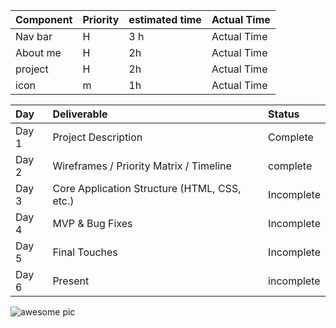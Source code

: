 |Component|Priority|estimated time| Actual Time|
|:--------|:-------|:-------------|:-----------|
|Nav bar |H|3 h| Actual Time|
|About me |H|2h| Actual Time|
|project|H|2h| Actual Time|
|icon|m|1h|Actual Time|

|Day|	Deliverable|Status|
|:--|:-----------|:-----|
|Day 1|	Project Description|	Complete|
|Day 2|	Wireframes / Priority Matrix / Timeline|complete|
|Day 3|	Core Application Structure (HTML, CSS, etc.)	|Incomplete|
|Day 4|MVP & Bug Fixes|	Incomplete|
|Day 5|	Final Touches|	Incomplete|
|Day 6|	Present	|incomplete|





![awesome pic](https://s3.amazonaws.com/assets.mockflow.com/app/wireframepro/company/Cc2441dcd041e4e3b870bb2d2a350f450/projects/MY7K6gHeoob/pages/aacab7f25d68469686be58e7590b08dd/image/aacab7f25d68469686be58e7590b08dd.png?1664494690386)



